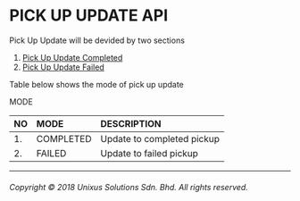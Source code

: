 # PICK UP UPDATE API

Pick Up Update will be devided by two sections

1. [Pick Up Update Completed](pick-up-update/pick-up-update-completed.md)
2. [Pick Up Update Failed](pick-up-update/pick-up-update-failed.md)


Table below shows the mode of pick up update

MODE

| NO | MODE | DESCRIPTION |
| :--- | :--- | :--- |
| 1. | COMPLETED | Update to completed pickup |
| 2. | FAILED | Update to failed pickup |

---

###### Copyright © 2018 Unixus Solutions Sdn. Bhd. All rights reserved.



